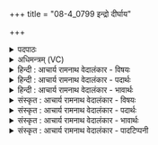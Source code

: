 +++
title = "08-4_0799 इन्द्रो दीर्घाय"

+++
<details><summary>पदपाठः</summary>

इ꣡न्द्रः꣢꣯। दी꣣र्घा꣡य꣢। च꣡क्ष꣢꣯से। आ। सू꣡र्य꣢꣯म्। रो꣣हयत्। दिवि꣢। वि। गो꣡भिः꣢꣯। अ꣡द्रि꣢꣯म्। अ। द्रि꣣म्। ऐरयत्। ७९९।
</details>

<details><summary>अधिमन्त्रम् (VC)</summary>

- इन्द्रः
- मधुच्छन्दा वैश्वामित्रः
- गायत्री
- षड्जः
</details>

<details><summary>हिन्दी : आचार्य रामनाथ वेदालंकार - विषयः</summary>

अगले मन्त्र में जीवात्मा के भी अधिष्ठाता जगदीश्वर की महिमा का वर्णन है।
</details>

<details><summary>हिन्दी : आचार्य रामनाथ वेदालंकार - पदार्थः</summary>

पदार्थान्वयभाषाः -  (इन्द्रः)सारे संसार को उत्पन्न करनेवाले परमैश्वर्यशाली जगदीश्वर ने(दीर्घाय)दीर्घ(चक्षसे)प्रकाश के लिए(दिवि)द्युलोक में(सूर्यम्)सूर्य को(आरोहयत्)चढ़ाया हुआ है। वही(गोभिः)सूर्य-किरणों से(अद्रिम्)बादल को(वि ऐरयत्)विकम्पित करता है,बरसाता है ॥४॥
</details>

<details><summary>हिन्दी : आचार्य रामनाथ वेदालंकार - भावार्थः</summary>

भावार्थभाषाः -  जगदीश्वर की ही यह महिमा है कि वह सूर्य को रच कर उसके द्वारा पदार्थों को प्रकाशित करता,दिन-रात-पक्ष-मास-ऋतु-अयन-वर्ष के चक्र को चलाता,बादल बनाता,वर्षा करता और प्राण-प्रदान आदि कार्य करता है ॥४॥
</details>

<details><summary>संस्कृत : आचार्य रामनाथ वेदालंकार - विषयः</summary>

अथ जीवात्मनोऽप्यधिष्ठातुर्जगदीश्वरस्य महिमानमाह।
</details>

<details><summary>संस्कृत : आचार्य रामनाथ वेदालंकार - पदार्थः</summary>

पदार्थान्वयभाषाः -  (इन्द्रः)सकलजगदुत्पादकः परमैश्वर्यवान् जगदीश्वरः(दीर्घाय)विपुलाय(चक्षसे)प्रकाशाय(दिवि)द्युलोके(सूर्यम्)आदित्यम्(आ रोहयत्)आरूढं कृतवान्। स एव(गोभिः)सूर्यरश्मिभिः।[गावः इति रश्मिनाम। निघं० १।५।] (अद्रिम्)मेघम्[अद्रिरिति मेघनाम। निघं० १।१०।] (वि ऐरयत्)विकम्पयति,वर्षति।[वि पूर्वः ईर गतौ कम्पने च अदादिः,ण्यन्तः]॥४॥२
</details>

<details><summary>संस्कृत : आचार्य रामनाथ वेदालंकार - भावार्थः</summary>

भावार्थभाषाः -  जगदीश्वरस्यैवायं महिमा यत् स सूर्यं विरच्य तद्द्वारा वस्तुप्रकाशनमहोरात्रपक्षमासऋत्वयनसंवत्सरचक्रचालनं मेघनिर्माणं वृष्टिं प्राणप्रदानादिकं च कार्यं करोति ॥४॥
</details>

<details><summary>संस्कृत : आचार्य रामनाथ वेदालंकार - पादटिप्पनी</summary>

टिप्पणी:   १. ऋ० १।७।३। २. ऋग्भाष्ये दयानन्दर्षिरपि मन्त्रमिममीश्वरविषये व्याख्यातवान्।
</details>